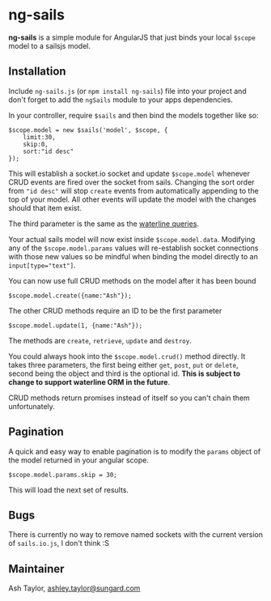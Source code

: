ng-sails
========
**ng-sails** is a simple module for AngularJS that just binds your local `$scope` model to a sailsjs model.

Installation
------------

Include `ng-sails.js` (or `npm install ng-sails`) file into your project and don't forget to add the `ngSails` module to your apps dependencies.

In your controller, require `$sails` and then bind the models together like so:

    $scope.model = new $sails('model', $scope, {
        limit:30,
        skip:0,
        sort:"id desc"
    });

This will establish a socket.io socket and update `$scope.model` whenever CRUD events are fired over the socket from sails. Changing the sort order from `"id desc"` will stop `create` events from automatically appending to the top of your model. All other events will update the model with the changes should that item exist.

The third parameter is the same as the [waterline queries](https://github.com/balderdashy/waterline-docs/blob/master/query.md).

Your actual sails model will now exist inside `$scope.model.data`. Modifying any of the `$scope.model.params` values will re-establish socket connections with those new values so be mindful when binding the model directly to an `input[type="text"]`.

You can now use full CRUD methods on the model after it has been bound

    $scope.model.create({name:"Ash"});

The other CRUD methods require an ID to be the first parameter

	$scope.model.update(1, {name:"Ash"});

The methods are `create`, `retrieve`, `update` and `destroy`.

You could always hook into the `$scope.model.crud()` method directly. It takes three parameters, the first being either `get`, `post`, `put` or `delete`, second being the object and third is the optional id. __This is subject to change to support waterline ORM in the future__.

CRUD methods return promises instead of itself so you can't chain them unfortunately.

Pagination
----------
A quick and easy way to enable pagination is to modify the `params` object of the model returned in your angular scope.

    $scope.model.params.skip = 30;

This will load the next set of results.

Bugs
----------
There is currently no way to remove named sockets with the current version of `sails.io.js`, I don't think :S

Maintainer
----------
Ash Taylor, [ashley.taylor@sungard.com](mailto:ashley.taylor@sungard.com)
